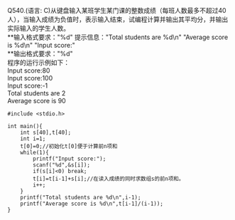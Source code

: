 Q540.(语言: C)从键盘输入某班学生某门课的整数成绩（每班人数最多不超过40人），当输入成绩为负值时，表示输入结束，试编程计算并输出其平均分，并输出实际输入的学生人数。\
**输入格式要求："%d" 提示信息："Total students are %d\n" "Average score is %d\n" "Input score:"\
**输出格式要求："%d"\
程序的运行示例如下：\
Input score:80\
Input score:100\
Input score:-1\
Total students are 2\
Average score is 90

```
#include <stdio.h>

int main(){
    int s[40],t[40];
    int i=1;
    t[0]=0;//初始化t[0]便于计算前n项和
    while(1){
        printf("Input score:");
        scanf("%d",&s[i]);
        if(s[i]<0) break;
        t[i]=t[i-1]+s[i];//在读入成绩的同时求数组s的前n项和。
        i++;
    }
    printf("Total students are %d\n",i-1);
    printf("Average score is %d\n",t[i-1]/(i-1));
}
```


